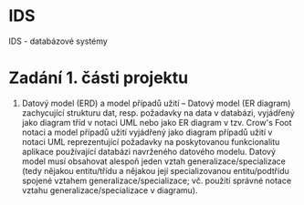 # IDS
IDS - databázové systémy

# Zadání 1. části projektu
1. Datový model (ERD) a model případů užití – Datový model (ER diagram) zachycující strukturu dat, resp. požadavky na data v databázi, vyjádřený jako diagram tříd v notaci UML nebo jako ER diagram v tzv. Crow's Foot notaci a model případů užití vyjádřený jako diagram případů užití v notaci UML reprezentující požadavky na poskytovanou funkcionalitu aplikace používající databázi navrženého datového modelu. Datový model musí obsahovat alespoň jeden vztah generalizace/specializace (tedy nějakou entitu/třídu a nějakou její specializovanou entitu/podtřídu spojené vztahem generalizace/specializace; vč. použití správné notace vztahu generalizace/specializace v diagramu).
